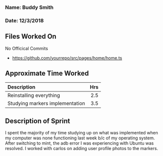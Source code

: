 

### Name: Buddy Smith
### Date: 12/3/2018

## Files Worked On
No Officical Commits
- https://github.com/yourrepo/src/pages/home/home.ts



## Approximate Time Worked

| Description                     | Hrs  |
| :------------------------------ | ---: |
| Reinstalling everything         |  2.5 |
| Studying markers implementation | 3.5  |

## Description of Sprint

I spent the majority of my time studying up on what was implemented when my computer was none functioning last week b/c of my operating
system.  After switching to mint, the adb error I was experiencing with Ubuntu was resolved. I worked with carlos on adding user profile photos to the markers.
